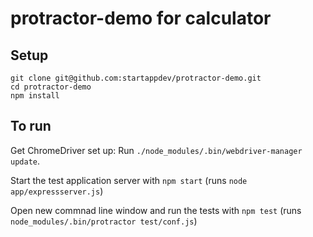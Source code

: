 protractor-demo for calculator
===============

Setup
-----

    git clone git@github.com:startappdev/protractor-demo.git
    cd protractor-demo
    npm install

To run
------
Get ChromeDriver set up: Run `./node_modules/.bin/webdriver-manager update`.

Start the test application server with `npm start` (runs `node app/expressserver.js`)

Open new commnad line window and run the tests with `npm test` (runs `node_modules/.bin/protractor test/conf.js`)
